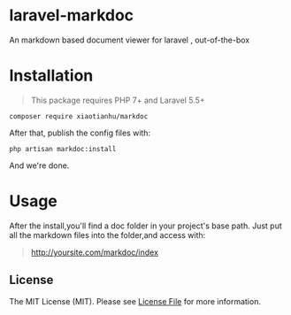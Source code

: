 # laravel-markdoc
An markdown based document viewer for laravel , out-of-the-box

# Installation

>This package requires PHP 7+ and Laravel 5.5+

```
composer require xiaotianhu/markdoc
```

After that, publish the config files with:

```
php artisan markdoc:install
```
And we're done.

# Usage
After the install,you'll find a doc folder in your project's base path.
Just put all the markdown files into the folder,and access with:

>http://yoursite.com/markdoc/index

## License

The MIT License (MIT). Please see [License File](LICENSE.md) for more information.

